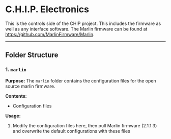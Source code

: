 # C.H.I.P. Electronics

This is the controls side of the CHIP project. This includes the firmware as well as any interface software. The Marlin firmware can be found at https://github.com/MarlinFirmware/Marlin.

---

## Folder Structure

### 1. `marlin`

**Purpose:**
The `marlin` folder contains the configuration files for the open source marlin firmware.

**Contents:**

- Configuration files

**Usage:**

1. Modify the configuration files here, then pull Marlin firmware (2.1.1.3) and overwrite the default configurations with these files